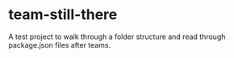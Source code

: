 # team-still-there
A test project to walk through a folder structure and read through package.json files after teams. 
